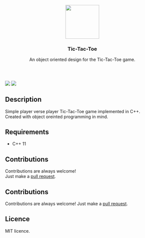 <p align="center">
<img src="https://i.imgur.com/U2SoNSE.png" height="110px" width="auto"/>
<br/>
<h3 align="center">Tic-Tac-Toe</h3>
<p align="center">An object oriented design for the Tic-Tac-Toe game.</p>
<h2></h2>
</p>
<br />

<p align="center">
  
<a href="../../issues"><img src="https://img.shields.io/github/issues/aminbeigi/Github-README-Template.svg?style=flat-square" /></a>
<a href="../../pulls"><img src="https://img.shields.io/github/issues-pr/aminbeigi/Github-README-Template.svg?style=flat-square" /></a> 
</p>

## Description
Simple player verse player Tic-Tac-Toe game implemented in C++.  
Created with object oreinted programming in mind.

## Requirements
* C++ 11

## Contributions
Contributions are always welcome!  
Just make a [pull request](../../pulls).

## Contributions
Contributions are always welcome!
Just make a [pull request](../../pulls).

## Licence
MIT licence.

